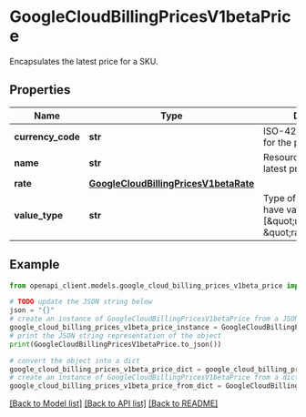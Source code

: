 # GoogleCloudBillingPricesV1betaPrice

Encapsulates the latest price for a SKU.

## Properties

Name | Type | Description | Notes
------------ | ------------- | ------------- | -------------
**currency_code** | **str** | ISO-4217 currency code for the price. | [optional] 
**name** | **str** | Resource name for the latest price. | [optional] 
**rate** | [**GoogleCloudBillingPricesV1betaRate**](GoogleCloudBillingPricesV1betaRate.md) |  | [optional] 
**value_type** | **str** | Type of the price. It can have values: [\&quot;unspecified\&quot;, \&quot;rate\&quot;]. | [optional] 

## Example

```python
from openapi_client.models.google_cloud_billing_prices_v1beta_price import GoogleCloudBillingPricesV1betaPrice

# TODO update the JSON string below
json = "{}"
# create an instance of GoogleCloudBillingPricesV1betaPrice from a JSON string
google_cloud_billing_prices_v1beta_price_instance = GoogleCloudBillingPricesV1betaPrice.from_json(json)
# print the JSON string representation of the object
print(GoogleCloudBillingPricesV1betaPrice.to_json())

# convert the object into a dict
google_cloud_billing_prices_v1beta_price_dict = google_cloud_billing_prices_v1beta_price_instance.to_dict()
# create an instance of GoogleCloudBillingPricesV1betaPrice from a dict
google_cloud_billing_prices_v1beta_price_from_dict = GoogleCloudBillingPricesV1betaPrice.from_dict(google_cloud_billing_prices_v1beta_price_dict)
```
[[Back to Model list]](../README.md#documentation-for-models) [[Back to API list]](../README.md#documentation-for-api-endpoints) [[Back to README]](../README.md)



